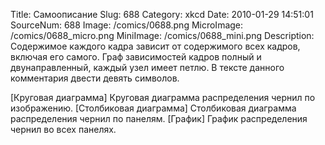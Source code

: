 Title: Самоописание 
Slug: 688 
Category: xkcd 
Date: 2010-01-29 14:51:01 
SourceNum: 688 
Image: /comics/0688.png 
MicroImage: /comics/0688_micro.png 
MiniImage: /comics/0688_mini.png 
Description: Содержимое каждого кадра зависит от содержимого всех кадров, включая его самого. Граф зависимостей кадров полный и двунаправленный, каждый узел имеет петлю. В тексте данного комментария двести девять символов. 

[Круговая диаграмма]
Круговая диаграмма распределения чернил по изображению.
[Столбиковая диаграмма]
Столбиковая диаграмма распределения чернил по панелям.
[График]
График распределения чернил во всех панелях.